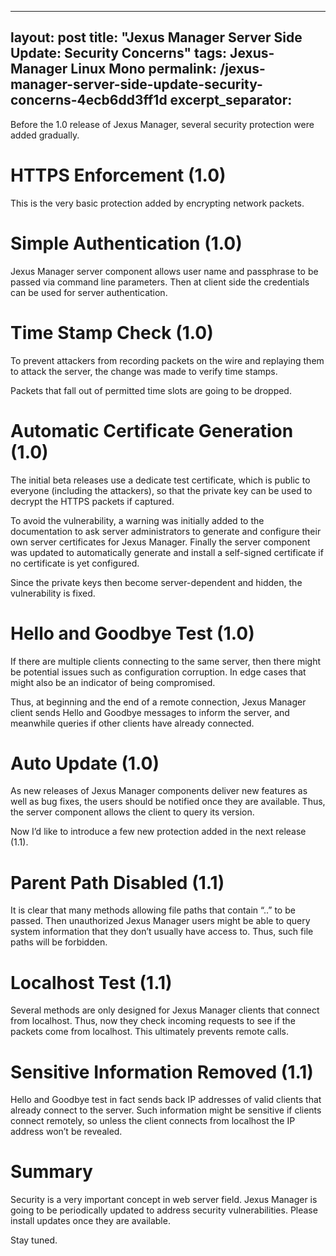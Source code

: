 
---
layout: post
title: "Jexus Manager Server Side Update: Security Concerns"
tags: Jexus-Manager Linux Mono
permalink: /jexus-manager-server-side-update-security-concerns-4ecb6dd3ff1d
excerpt_separator: <!--more-->
---
Before the 1.0 release of Jexus Manager, several security protection were added gradually.
<!--more-->

# HTTPS Enforcement (1.0)

This is the very basic protection added by encrypting network packets.

# Simple Authentication (1.0)

Jexus Manager server component allows user name and passphrase to be passed via command line parameters. Then at client side the credentials can be used for server authentication.

# Time Stamp Check (1.0)

To prevent attackers from recording packets on the wire and replaying them to attack the server, the change was made to verify time stamps.

Packets that fall out of permitted time slots are going to be dropped.

# Automatic Certificate Generation (1.0)

The initial beta releases use a dedicate test certificate, which is public to everyone (including the attackers), so that the private key can be used to decrypt the HTTPS packets if captured.

To avoid the vulnerability, a warning was initially added to the documentation to ask server administrators to generate and configure their own server certificates for Jexus Manager. Finally the server component was updated to automatically generate and install a self-signed certificate if no certificate is yet configured.

Since the private keys then become server-dependent and hidden, the vulnerability is fixed.

# Hello and Goodbye Test (1.0)

If there are multiple clients connecting to the same server, then there might be potential issues such as configuration corruption. In edge cases that might also be an indicator of being compromised. 

Thus, at beginning and the end of a remote connection, Jexus Manager client sends Hello and Goodbye messages to inform the server, and meanwhile queries if other clients have already connected.

# Auto Update (1.0)

As new releases of Jexus Manager components deliver new features as well as bug fixes, the users should be notified once they are available. Thus, the server component allows the client to query its version.

Now I’d like to introduce a few new protection added in the next release (1.1).

# Parent Path Disabled (1.1)

It is clear that many methods allowing file paths that contain “..” to be passed. Then unauthorized Jexus Manager users might be able to query system information that they don’t usually have access to. Thus, such file paths will be forbidden.

# Localhost Test (1.1)

Several methods are only designed for Jexus Manager clients that connect from localhost. Thus, now they check incoming requests to see if the packets come from localhost. This ultimately prevents remote calls.

# Sensitive Information Removed (1.1)

Hello and Goodbye test in fact sends back IP addresses of valid clients that already connect to the server. Such information might be sensitive if clients connect remotely, so unless the client connects from localhost the IP address won’t be revealed.

# Summary

Security is a very important concept in web server field. Jexus Manager is going to be periodically updated to address security vulnerabilities. Please install updates once they are available.

Stay tuned.

